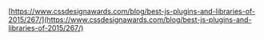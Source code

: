 [https://www.cssdesignawards.com/blog/best-js-plugins-and-libraries-of-2015/267/](https://www.cssdesignawards.com/blog/best-js-plugins-and-libraries-of-2015/267/)